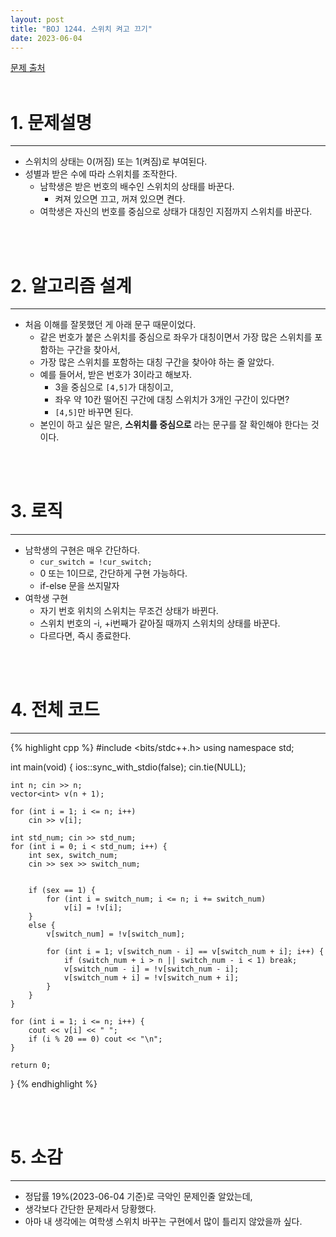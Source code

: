 ```yaml
---
layout: post
title: "BOJ 1244. 스위치 켜고 끄기"
date: 2023-06-04
---
```


[문제 출처](https://www.acmicpc.net/problem/1244) <br/><br/>

# 1. 문제설명
<hr>

- 스위치의 상태는 0(꺼짐) 또는 1(켜짐)로 부여된다.
- 성별과 받은 수에 따라 스위치를 조작한다.
  - 남학생은 받은 번호의 배수인 스위치의 상태를 바꾼다.
    - 켜져 있으면 끄고, 꺼져 있으면 켠다.
  - 여학생은 자신의 번호를 중심으로 상태가 대칭인 지점까지 스위치를 바꾼다. 


<br/><br/>

# 2. 알고리즘 설계
<hr>

- 처음 이해를 잘못했던 게 아래 문구 때문이었다.
  - 같은 번호가 붙은 스위치를 중심으로 좌우가 대칭이면서 가장 많은 스위치를 포함하는 구간을 찾아서,
  - 가장 많은 스위치를 포함하는 대칭 구간을 찾아야 하는 줄 알았다.
  - 예를 들어서, 받은 번호가 3이라고 해보자.
    - 3을 중심으로 `[4,5]`가 대칭이고, 
	- 좌우 약 10칸 떨어진 구간에 대칭 스위치가 3개인 구간이 있다면?
	- `[4,5]`만 바꾸면 된다.
  - 본인이 하고 싶은 말은, **스위치를 중심으로** 라는 문구를 잘 확인해야 한다는 것이다.


<br/><br/>

# 3. 로직
<hr>

- 남학생의 구현은 매우 간단하다.
  - `cur_switch = !cur_switch;`
  - 0 또는 1이므로, 간단하게 구현 가능하다.
  - if-else 문을 쓰지말자
- 여학생 구현
  - 자기 번호 위치의 스위치는 무조건 상태가 바뀐다.
  - 스위치 번호의 -i, +i번째가 같아질 때까지 스위치의 상태를 바꾼다.
  - 다르다면, 즉시 종료한다.


<br/><br/>

# 4. 전체 코드
<hr>

{% highlight cpp %}
#include <bits/stdc++.h>
using namespace std;

int main(void)
{
	ios::sync_with_stdio(false);
	cin.tie(NULL);

	int n; cin >> n;
	vector<int> v(n + 1);

	for (int i = 1; i <= n; i++)
		cin >> v[i];

	int std_num; cin >> std_num;
	for (int i = 0; i < std_num; i++) {
		int sex, switch_num;
		cin >> sex >> switch_num;


		if (sex == 1) {
			for (int i = switch_num; i <= n; i += switch_num)
				v[i] = !v[i];
		}
		else {
			v[switch_num] = !v[switch_num];

			for (int i = 1; v[switch_num - i] == v[switch_num + i]; i++) {
				if (switch_num + i > n || switch_num - i < 1) break;
				v[switch_num - i] = !v[switch_num - i];
				v[switch_num + i] = !v[switch_num + i];
			}
		}
	}

	for (int i = 1; i <= n; i++) {
		cout << v[i] << " ";
		if (i % 20 == 0) cout << "\n";
	}
	
	return 0;
}
{% endhighlight %}


<br/><br/>

# 5. 소감
<hr>

- 정답률 19%(2023-06-04 기준)로 극악인 문제인줄 알았는데,
- 생각보다 간단한 문제라서 당황했다.
- 아마 내 생각에는 여학생 스위치 바꾸는 구현에서 많이 틀리지 않았을까 싶다.